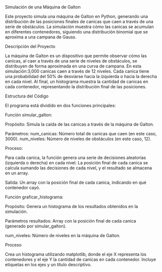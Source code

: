 Simulación de una Máquina de Galton

Este proyecto simula una máquina de Galton en Python, generando una distribución de las posiciones finales de canicas que caen a través de una serie de obstáculos. La simulación muestra cómo las canicas se acumulan en diferentes contenedores, siguiendo una distribución binomial que se aproxima a una campana de Gauss.

Descripción del Proyecto

La máquina de Galton es un dispositivo que permite observar cómo las canicas, al caer a través de una serie de niveles de obstáculos, se distribuyen de forma aproximada en una curva de campana. En
esta simulación:3,000 canicas caen a través de 12 niveles.
Cada canica tiene una probabilidad del 50% de desviarse hacia la izquierda o hacia la derecha en cada nivel.
Al final, un histograma muestra la cantidad de canicas en cada contenedor, representando la distribución final de las posiciones.

Estructura del Código

El programa está dividido en dos funciones principales:

Función simular_galton:

Propósito: Simula la caída de las canicas a través de la máquina de Galton.

Parámetros:
num_canicas: Número total de canicas que caen (en este caso, 3000).
num_niveles: Número de niveles de obstáculos (en este caso, 12).

Proceso:

Para cada canica, la función genera una serie de decisiones aleatorias (izquierda o derecha) en cada nivel.
La posición final de cada canica se calcula sumando las decisiones de cada nivel, y el resultado se almacena en un array.

Salida: Un array con la posición final de cada canica, indicando en qué contenedor cayó.

Función graficar_histograma:

Propósito: Genera un histograma de los resultados obtenidos en la simulación.

Parámetros
resultados: Array con la posición final de cada canica (generado por simular_galton).

num_niveles: Número de niveles en la máquina de Galton.

Proceso

Crea un histograma utilizando matplotlib, donde el eje X representa los contenedores y el eje Y la cantidad de canicas en cada contenedor.
Incluye etiquetas en los ejes y un título descriptivo.
